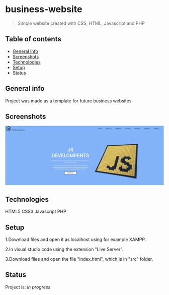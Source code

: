 # business-website
> Simple website created with CSS, HTML, Javascript and PHP

## Table of contents
* [General info](#general-info)
* [Screenshots](#screenshots)
* [Technologies](#technologies)
* [Setup](#setup)
* [Status](#status)


## General info
Project was made as a template for future business websites 

## Screenshots
![Example screenshot](./assets/jsimg.jpg)

## Technologies
HTML5
CSS3
Javascript
PHP

## Setup
1.Download files and open it as localhost using for example XAMPP. 

2.In visual studio code using the extension "Live Server".

3.Download files and open the file "index.html", which is in "src" folder.



## Status
Project is: _in progress_


